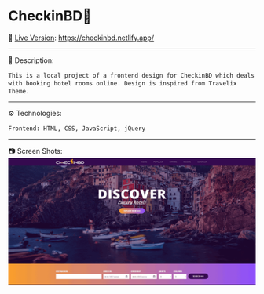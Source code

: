 # CheckinBD🏨

🚀 [Live Version](https://checkinbd.netlify.app/ "CheckinBD"): https://checkinbd.netlify.app/

---

📃 Description:

    This is a local project of a frontend design for CheckinBD which deals with booking hotel rooms online. Design is inspired from Travelix Theme.

---

⚙️ Technologies:

    Frontend: HTML, CSS, JavaScript, jQuery

---

📷 Screen Shots:
![CheckinBD](./readme/checkin-screens.gif)
